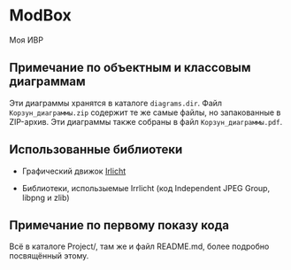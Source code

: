 # ModBox
Моя ИВР

## Примечание по объектным и классовым диаграммам
Эти диаграммы хранятся в каталоге `diagrams.dir`. Файл `Корзун_диаграммы.zip` содержит те же самые файлы, но запакованные в ZIP-архив. Эти диаграммы также собраны в файл `Корзун_диаграммы.pdf`.

## Использованные библиотеки
- Графический движок [Irlicht](https://irrlicht.sourceforge.net)

- Библиотеки, использыемые Irrlicht (код Independent JPEG Group, libpng и zlib)

## Примечание по первому показу кода
Всё в каталоге Project/, там же и файл 
README.md, более подробно посвящённый 
этому.
